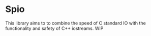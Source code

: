 # Spio

This library aims to to combine the speed of C standard IO with the functionality and safety of C++ iostreams. WIP
